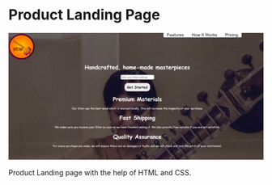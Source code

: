 # Product Landing Page 

![](https://github.com/Surajk7841/Product-Landing-Page/blob/main/Product%20Landing%20Page.png)

Product Landing page with the help of HTML and CSS.
